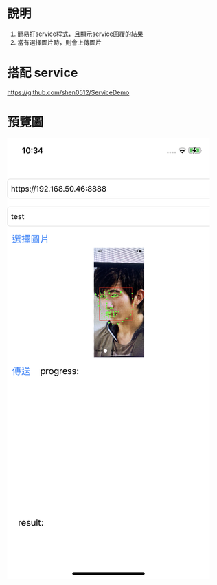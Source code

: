 # 說明
1. 簡易打service程式，且顯示service回覆的結果
2. 當有選擇圖片時，則會上傳圖片
# 搭配 service
https://github.com/shen0512/ServiceDemo

# 預覽圖
![](IMG_2946.PNG)
